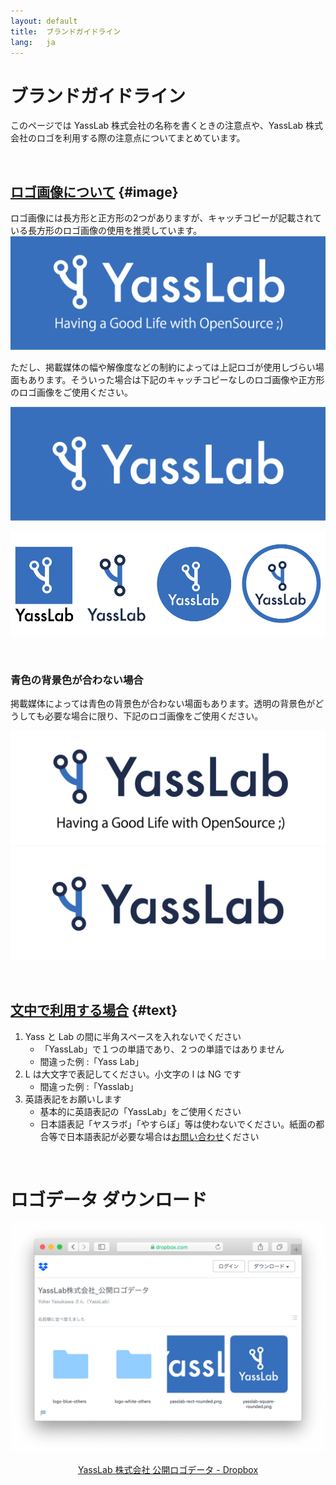 ```yaml
---
layout: default
title:  ブランドガイドライン
lang:   ja
---
```


# ブランドガイドライン

このページでは YassLab 株式会社の名称を書くときの注意点や、YassLab 株式会社のロゴを利用する際の注意点についてまとめています。

<br>

## [ロゴ画像について](#image) {#image}

ロゴ画像には長方形と正方形の2つがありますが、キャッチコピーが記載されている長方形のロゴ画像の使用を推奨しています。
![背景青で長方形、キャッチコピーあり](/img/logos/1076x389.png)

ただし、掲載媒体の幅や解像度などの制約によっては上記ロゴが使用しづらい場面もあります。そういった場合は下記のキャッチコピーなしのロゴ画像や正方形のロゴ画像をご使用ください。

![背景青で長方形、キャッチコピーなし](/img/logos/1076x389_no-text.png)

![いろいろなロゴパターン](/img/brand-pattern.jpg)

<br>

### 青色の背景色が合わない場合

掲載媒体によっては青色の背景色が合わない場面もあります。透明の背景色がどうしても必要な場合に限り、下記のロゴ画像をご使用ください。

![背景白で長方形、キャッチコピーあり](/img/logos/1076x389_white.jpg)
![背景白で長方形、キャッチコピーなし](/img/logos/1076x389_white_no-text.jpg)

<!--
## カタカナの場合
![カタカナの場合-背景青](/img/katakana-blue.png)
![カタカナの場合-背景白](/img/katakana-white.jpg)
-->

<br>

## [文中で利用する場合](#text) {#text}
1. Yass と Lab の間に半角スペースを入れないでください
   - 「YassLab」で１つの単語であり、２つの単語ではありません
   - 間違った例 :「Yass Lab」
2. L は大文字で表記してください。小文字の l は NG です
   - 間違った例 :「Yasslab」
3. 英語表記をお願いします
   - 基本的に英語表記の「YassLab」をご使用ください
   - 日本語表記「ヤスラボ」「やすらぼ」等は使わないでください。紙面の都合等で日本語表記が必要な場合は[お問い合わせ](#contact-form)ください

<br>

#  ロゴデータ ダウンロード

[![Screenshot: 公開ロゴデータ - Dropbox](/img/logos-on-dropbox.png)](https://www.dropbox.com/sh/mvjm7ascrn85awb/AADIoBdfQN7YUv3O3jAGfpVGa?dl=0)

<center><a href="https://www.dropbox.com/sh/mvjm7ascrn85awb/AADIoBdfQN7YUv3O3jAGfpVGa?dl=0">YassLab 株式会社 公開ロゴデータ - Dropbox</a></center>

<br>

<div id="contact"></div>
